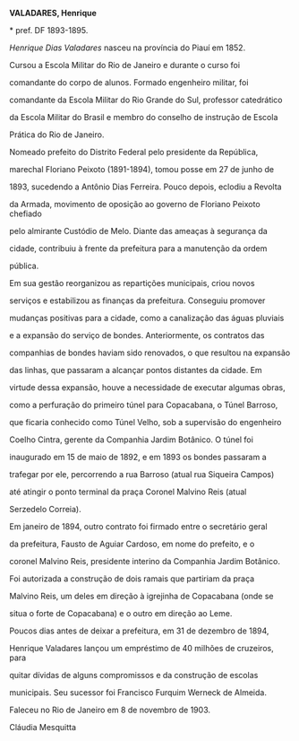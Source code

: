**VALADARES, Henrique**



\* pref. DF 1893-1895.



*Henrique Dias Valadares* nasceu na província do Piauí em 1852.



Cursou a Escola Militar do Rio de Janeiro e durante o curso foi

comandante do corpo de alunos. Formado engenheiro militar, foi

comandante da Escola Militar do Rio Grande do Sul, professor catedrático

da Escola Militar do Brasil e membro do conselho de instrução de Escola

Prática do Rio de Janeiro.



Nomeado prefeito do Distrito Federal pelo presidente da República,

marechal Floriano Peixoto (1891-1894), tomou posse em 27 de junho de

1893, sucedendo a Antônio Dias Ferreira. Pouco depois, eclodiu a Revolta

da Armada, movimento de oposição ao governo de Floriano Peixoto chefiado

pelo almirante Custódio de Melo. Diante das ameaças à segurança da

cidade, contribuiu à frente da prefeitura para a manutenção da ordem

pública.



Em sua gestão reorganizou as repartições municipais, criou novos

serviços e estabilizou as finanças da prefeitura. Conseguiu promover

mudanças positivas para a cidade, como a canalização das águas pluviais

e a expansão do serviço de bondes. Anteriormente, os contratos das

companhias de bondes haviam sido renovados, o que resultou na expansão

das linhas, que passaram a alcançar pontos distantes da cidade. Em

virtude dessa expansão, houve a necessidade de executar algumas obras,

como a perfuração do primeiro túnel para Copacabana, o Túnel Barroso,

que ficaria conhecido como Túnel Velho, sob a supervisão do engenheiro

Coelho Cintra, gerente da Companhia Jardim Botânico. O túnel foi

inaugurado em 15 de maio de 1892, e em 1893 os bondes passaram a

trafegar por ele, percorrendo a rua Barroso (atual rua Siqueira Campos)

até atingir o ponto terminal da praça Coronel Malvino Reis (atual

Serzedelo Correia).



Em janeiro de 1894, outro contrato foi firmado entre o secretário geral

da prefeitura, Fausto de Aguiar Cardoso, em nome do prefeito, e o

coronel Malvino Reis, presidente interino da Companhia Jardim Botânico.

Foi autorizada a construção de dois ramais que partiriam da praça

Malvino Reis, um deles em direção à igrejinha de Copacabana (onde se

situa o forte de Copacabana) e o outro em direção ao Leme.



Poucos dias antes de deixar a prefeitura, em 31 de dezembro de 1894,

Henrique Valadares lançou um empréstimo de 40 milhões de cruzeiros, para

quitar dívidas de alguns compromissos e da construção de escolas

municipais. Seu sucessor foi Francisco Furquim Werneck de Almeida.



Faleceu no Rio de Janeiro em 8 de novembro de 1903.



Cláudia Mesquitta



